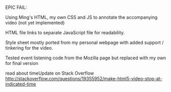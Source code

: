EPIC FAIL:

Using Ming's HTML, my own CSS and JS to annotate the accompanying video (not yet implemented)

HTML file links to separate JavaScript file for readability.

Style sheet mostly ported from my personal webpage with added support / tinkering for the video.

Tested event listening code from the Mozilla page but replaced with my own for final version

read about timeUpdate on Stack Overflow http://stackoverflow.com/questions/19355952/make-html5-video-stop-at-indicated-time
